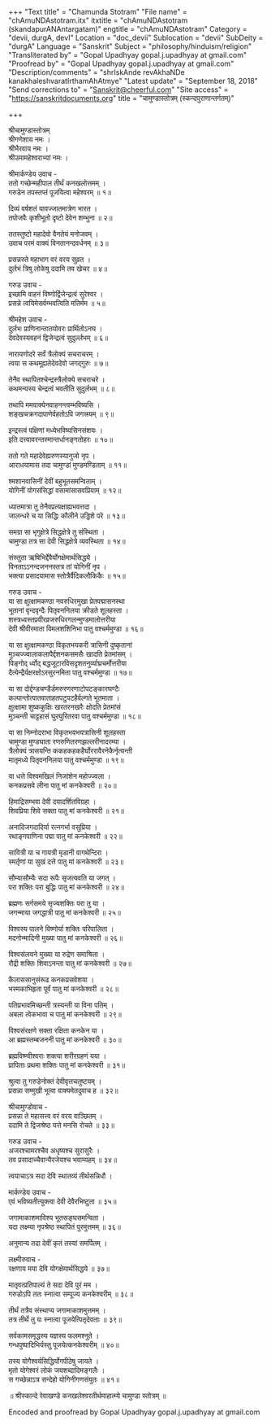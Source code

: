+++
"Text title" = "Chamunda Stotram"
"File name" = "chAmuNDAstotram.itx"
itxtitle = "chAmuNDAstotram (skandapurANAntargatam)"
engtitle = "chAmuNDAstotram"
Category = "devii, durgA, devI"
Location = "doc_devii"
Sublocation = "devii"
SubDeity = "durgA"
Language = "Sanskrit"
Subject = "philosophy/hinduism/religion"
"Transliterated by" = "Gopal Upadhyay gopal.j.upadhyay at gmail.com"
"Proofread by" = "Gopal Upadhyay gopal.j.upadhyay at gmail.com"
"Description/comments" = "shrIskAnde revAkhaNDe kanakhaleshvaratIrthamAhAtmye"
"Latest update" = "September 18, 2018"
"Send corrections to" = "Sanskrit@cheerful.com"
"Site access" = "https://sanskritdocuments.org"
title = "चामुण्डास्तोत्रम् (स्कन्दपुराणान्तर्गतम्)"

+++
  
 श्रीचामुण्डास्तोत्रम्   
श्रीगणेशाय नमः ।  
श्रीभैरवाय नमः ।  
श्रीउमामहेश्वराभ्यां नमः ।  
  
श्रीमार्कण्डेय उवाच -  
ततो गच्छेन्महीपाल तीर्थं कनखलोत्तमम् ।  
गरुडेन तपस्तप्तं पूजयित्वा महेश्वरम् ॥ १॥  
  
दिव्यं वर्षशतं यावज्जातमात्रेण भारत ।  
तपोजपैः कृशीभूतो दृष्टो देवेन शम्भुना ॥ २॥  
  
ततस्तुष्टो महादेवो वैनतेयं मनोजवम् ।  
उवाच परमं वाक्यं विनतानन्दवर्धनम् ॥ ३॥  
  
प्रसन्नस्ते महाभाग वरं वरय सुव्रत ।  
दुर्लभं त्रिषु लोकेषु ददामि तव खेचर ॥ ४॥  
  
गरुड उवाच -  
इच्छामि वाहनं विष्णोर्द्विजेन्द्रत्वं सुरेश्वर ।  
प्रसन्ने त्वयिमेसर्वम्भवत्विति मतिर्मम ॥ ५॥  
  
श्रीमहेश उवाच -  
दुर्लभः प्राणिनान्तातयोवरः प्रार्थितोऽनघ ।  
देवदेवस्यवहनं द्विजेन्द्रत्वं सुदुर्ल्लभम् ॥ ६॥  
  
नारायणोदरे सर्वं त्रैलोक्यं सचराचरम् ।  
त्वया स कथमूह्यतेदेवदेवो जगद्गुरुः ॥ ७॥  
  
तेनैव स्थापितश्चेन्द्रस्त्रैलोक्ये सचराचरे ।  
कथमन्यस्य चेन्द्रत्वं भवतीति सुदुर्लभम् ॥ ८॥  
  
तथापि ममवाक्येनवाहनन्त्वम्भविष्यसि ।  
शङ्खचक्रगदापाणेर्वहतोऽपि जगत्त्रयम् ॥ ९॥  
  
इन्द्रस्त्वं पक्षिणां मध्येभविष्यसिनसंशयः ।  
इति दत्त्वावरन्तस्मान्तर्धानङ्गतोहरः ॥ १०॥  
  
ततो गते महादेवेह्यरुणस्यानुजो नृप ।  
आराधयामास तदा चामुण्डां मुण्डमण्डिताम् ॥ ११॥  
  
श्मशानवासिनीं देवीं बहुभूतसमन्विताम् ।  
योगिनीं योगसंसिद्धां वसामांसासवप्रियाम् ॥ १२॥  
  
ध्यातमात्रा तु तेनैवप्रत्यक्षाह्यभवत्तदा ।  
जालन्धरे च या सिद्धिः कौलीने उड्डिशे परे ॥ १३॥  
  
समग्रा सा भृगुक्षेत्रे सिद्धक्षेत्रे तु संस्थिता ।  
चामुण्डा तत्र सा देवी सिद्धक्षेत्रे व्यवस्थिता ॥ १४॥  
  
संस्तुता ऋषिभिर्द्देवैर्योगक्षेमार्थसिद्धये ।  
विनताऽऽनन्दजननस्तत्र तां योगिनीं नृप ।  
भक्त्या प्रसादयामास स्तोत्रैर्वैदिकलौकिकैः ॥ १५॥  
  
गरुड उवाच -  
या सा क्षुत्क्षामकण्ठा नवरुधिरमुखा प्रेतपद्मासनस्था  
भूतानां वृन्दवृन्दैः पितृवननिलया क्रीडते शूलहस्ता ।  
शस्त्रध्वस्तप्रवीरव्रजरुधिरगलन्मुण्डमालोत्तरीया  
देवी श्रीवीरमाता विमलशशिनिभा पातु वश्चर्ममुण्डा ॥ १६॥  
  
या सा क्षुत्क्षामकण्ठा विकृतभयकरी त्रासिनी दुष्कृतानां  
मुञ्चज्ज्वालाकलापैर्द्दशनकसमसैः खादति प्रेतमांसम् ।  
पिङ्गोद् र्ध्वोद् बद्धजूटारविसदृशतनुर्व्याघ्रचर्मोत्तरीया  
दैत्येन्द्रैर्यक्षरक्षोऽरसुरनमिता पातु वश्चर्ममुण्डा ॥ १७॥  
  
या सा दोर्द्दण्डचण्डैर्डमरुरणरणाटोपटङ्कारघण्टैः  
कल्पान्तोत्पातवाताहतपटुपटहैर्वल्गते भूतमाता ।  
क्षुत्क्षामा शुष्ककुक्षिः खरतरनखरैः क्षोदति प्रेतमांसं  
मुञ्चन्ती चाट्टहासं घुरघुरितरवा पातु वश्चर्ममुण्डा ॥ १८॥  
  
या सा निम्नोदराभा विकृतभवभयत्रासिनी शूलहस्ता  
चामुण्डा मुण्डघाता रणरुणितरणझल्लरीनादरम्या ।  
त्रैलोक्यं त्रासयन्ति ककहकहकहैर्घोररावैरनेकैर्नृत्यन्ती  
मातृमध्ये पितृवननिलया पातु वश्चर्ममुण्डा ॥ १९॥  
  
या धत्ते विश्वमखिलं निजांशेन महोज्ज्वला ।  
कनकप्रसवे लीना पातु मां कनकेश्वरी ॥ २०॥  
  
हिमाद्रिसम्भवा देवी दयादर्शितविग्रहा ।  
शिवप्रिया शिवे सक्ता पातु मां कनकेश्वरी ॥ २१॥  
  
अनादिजगदादिर्या रत्नगर्भा वसुप्रिया ।  
रथाङ्गपाणिना पद्मा पातु मां कनकेश्वरी ॥ २२॥  
  
सावित्री या च गायत्री मृडानी वागथेन्दिरा ।  
स्मर्तृणां या सुखं दत्ते पातु मां कनकेश्वरी ॥ २३॥  
  
सौम्यासौम्यैः सदा रूपैः सृजत्यवति या जगत् ।  
परा शक्तिः परा बुद्धिः पातु मां कनकेश्वरी ॥ २४॥  
  
ब्रह्मणः सर्गसमये सृज्यशक्तिः परा तु या ।  
जगन्माया जगद्धात्री पातु मां कनकेश्वरी ॥ २५॥  
  
विश्वस्य पालने विष्णोर्या शक्तिः परिपालिता ।  
मदनोन्मादिनी मुख्या पातु मां कनकेश्वरी ॥ २६॥  
  
विश्वसंलयने मुख्या या रुद्रेण समाश्रिता ।  
रौद्री शक्तिः शिवाऽनन्ता पातु मां कनकेश्वरी ॥ २७॥  
  
कैलाससानुसंरूढ कनकप्रसवेशया ।  
भस्मकाभिहृता पूर्वं पातु मां कनकेश्वरी ॥ २८॥  
  
पतिप्रभावमिच्छन्ती त्रस्यन्ती या विना पतिम् ।  
अबला त्वेकभावा च पातु मां कनकेश्वरी ॥ २९॥  
  
विश्वसंरक्षणे सक्ता रक्षिता कनकेन या ।  
आ ब्रह्मस्तम्बजननी पातु मां कनकेश्वरी ॥ ३०॥  
  
ब्रह्मविष्ण्वीश्वराः शक्त्या शरीरग्रहणं यया ।  
प्रापिताः प्रथमा शक्तिः पातु मां कनकेश्वरी ॥ ३१॥  
  
श्रुत्वा तु गरुडेनोक्तं देवीवृत्तचतुष्टयम् ।  
प्रसन्ना सम्मुखी भूत्वा वाक्यमेतदुवाच ह ॥ ३२॥  
  
श्रीचामुण्डोवाच -  
प्रसन्ना ते महासत्त्व वरं वरय वाञ्छितम् ।  
ददामि ते द्विजश्रेष्ठ यत्ते मनसि रोचते ॥ ३३॥  
  
गरुड उवाच -  
अजरश्चामरश्चैव अधृष्यश्च सुरासुरैः ।  
तव प्रसादाच्चैवान्यैरजेयश्च भवाम्यहम् ॥ ३४॥  
  
त्वयाचाऽत्र सदा देवि स्थातव्यं तीर्थसन्निधौ ।  
  
मार्कण्डेय उवाच -  
एवं भविष्यतीत्युक्त्वा देवी देवैरभिष्टुता ॥ ३५॥  
  
जगामाकाशमाविश्य भूतसङ्घसमन्विता ।  
यदा लक्ष्म्या नृपश्रेष्ठ स्थापितं पुरमुत्तमम् ॥ ३६॥  
  
अनुमान्य तदा देवीं कृतं तस्यां समर्पितम् ।  
  
लक्ष्मीरुवाच -  
रक्षणाय मया देवि योगक्षेमार्थसिद्धये ॥ ३७॥  
  
मातृवत्प्रतिपाल्यं ते सदा देवि पुरं मम ।  
गरुडोऽपि ततः स्नात्वा सम्पूज्य कनकेश्वरीम् ॥ ३८॥  
  
तीर्थं तत्रैव संस्थाप्य जगामाकाशमुत्तमम् ।  
तत्र तीर्थे तु यः स्नात्वा पूजयेत्पितृदेवताः ॥ ३९॥  
  
सर्वकामसमृद्धस्य यज्ञस्य फलमश्नुते ।  
गन्धपुष्पादिभिर्यस्तु पूजयेत्कनकेश्वरीम् ॥ ४०॥  
  
तस्य योगैश्वर्यसिद्धिर्योगपीठेषु जायते ।  
मृतो योगेश्वरं लोकं जयशब्दादिमङ्गलैः ।  
स गच्छेन्नाऽत्र सन्देहो योगिनीगणसंयुतः ॥ ४१॥  
  
॥ श्रीस्कान्दे रेवाखण्डे कनखलेश्वरतीर्थमाहात्म्ये चामुण्डा स्तोत्रम् ॥  
  
  
  
Encoded and proofread by Gopal Upadhyay gopal.j.upadhyay at gmail.com  
  
